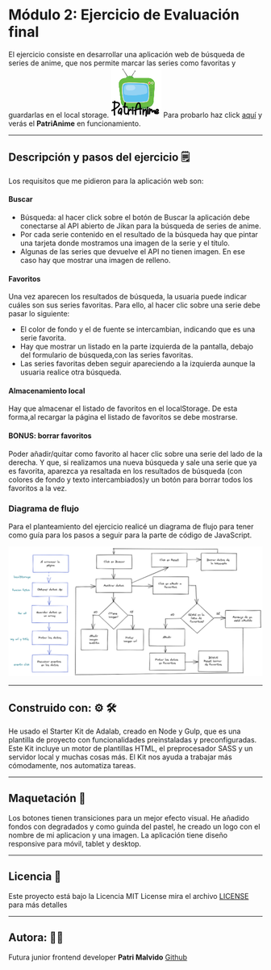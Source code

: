 # Módulo 2: Ejercicio de Evaluación final 

El ejercicio consiste en desarrollar una aplicación web de búsqueda de series de anime, que nos permite marcar las series como favoritas y guardarlas en el local storage.
![imagen](src/images/image_telename.png) 
Para probarlo haz click  [aquí](http://beta.adalab.es/modulo-2-evaluacion-final-PatriMalvido/) y verás el **PatriAnime** en funcionamiento.  

-------------------------------------------

## Descripción y pasos del ejercicio :spiral_notepad:

Los requisitos que me pidieron para la aplicación web son:
  #### Buscar

 - Búsqueda: al hacer click sobre el botón de Buscar la aplicación debe conectarse al API abierto de Jikan para la búsqueda de series de anime. 
 - Por cada serie contenido en el resultado de la búsqueda hay que pintar una tarjeta donde mostramos una imagen de la serie y el título.
 - Algunas de las series que devuelve el API no tienen imagen. En ese caso hay que mostrar una imagen de relleno.

#### Favoritos

 Una vez aparecen los resultados de búsqueda, la usuaria puede indicar cuáles son sus series favoritas. Para ello, al hacer clic sobre una serie debe pasar lo siguiente:
 - El color de fondo y el de fuente se intercambian, indicando que es una serie favorita.
 - Hay que mostrar un listado en la parte izquierda de la pantalla, debajo del formulario de búsqueda,con las series favoritas.
 - Las series favoritas deben seguir apareciendo a la izquierda aunque la usuaria realice otra búsqueda. 

 #### Almacenamiento local

 Hay que almacenar el listado de favoritos en el localStorage. De esta forma,al recargar la página el listado de favoritos se debe mostrarse.


 #### BONUS: borrar favoritos

Poder añadir/quitar como favorito al hacer clic sobre una serie del lado de la derecha. Y que, si realizamos una nueva búsqueda y sale una serie que ya es favorita, aparezca ya resaltada en los resultados de búsqueda (con colores de fondo y texto intercambiados)y un botón para borrar todos los favoritos a la vez.

### Diagrama de flujo

Para el planteamiento del ejercicio realicé un diagrama de flujo para tener como guía para los pasos a seguir para la parte de código de JavaScript.

![imagen](src/images/DiagramaEvaluacion.png)

----------------------------------------------------
## Construido con: :gear: :hammer_and_wrench:

He usado el Starter Kit de Adalab, creado en Node y Gulp, que es una plantilla de proyecto con funcionalidades preinstaladas y preconfiguradas. 
Este Kit incluye un motor de plantillas HTML, el preprocesador SASS y un servidor local y muchas cosas más. El Kit nos ayuda a trabajar más cómodamente, nos automatiza tareas.

------------------------------------------------------

## Maquetación :art:

Los botones tienen transiciones para un mejor efecto visual. He añadido fondos con degradados y como guinda del pastel, he creado un logo con el nombre de mi aplicacion y una imagen.
La aplicación tiene diseño responsive para móvil, tablet y desktop. 

----------------------------------------------------------------

## Licencia  📄 

Este proyecto está bajo la Licencia MIT License mira el archivo [LICENSE](LICENSE) para más detalles

-------------------------------------------------------
## Autora: :woman_technologist:

Futura junior frontend developer **Patri Malvido** [Github](https://github.com/PatriMalvido)
